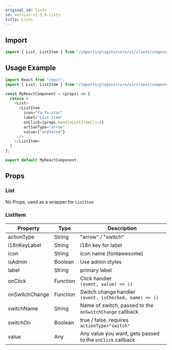 ```yaml
---
original_id: lists
id: version-v1.1.0-lists
title: Lists
---
```

    
## Import

```javascript
import { List, ListItem } from "/imports/plugins/core/ui/client/components";
```

## Usage Example

```javascript
import React from "react";
import { List, ListItem } from "/imports/plugins/core/ui/client/components";

const MyReactComponent = (props) => {
  return (
    <List>
      <ListItem
        icon="fa fa-star"
        label="List Item"
        onClick={props.handleListItemClick}
        actionType="arrow"
        value={"anyValue"}
      />
    </ListItem>
  )
};

export default MyReactComponent;
```

## Props

### List

No Props, used as a wrapper for `ListItem`

### ListItem

Property       | Type     | Description
-------------- | -------- | ---------------------------------------------------------
actionType     | String   | "arrow" / "switch"
i18nKeyLabel   | String   | i18n key for label
icon           | String   | icon name (fontawesome)
isAdmin        | Boolean  | Use admin styles
label          | String   | primary label
onClick        | Function | Click handler<br> `(event, value) => ()`
onSwitchChange | Function | Switch change handler<br> `(event, isChecked, name) => ()`
switchName     | String   | Name of switch, passed to the `onSwitchChange` callback
switchOn       | Boolean  | true / false. requires `actionType="switch"`
value          | Any      | Any value you want, gets passed to the `onClick` callback
